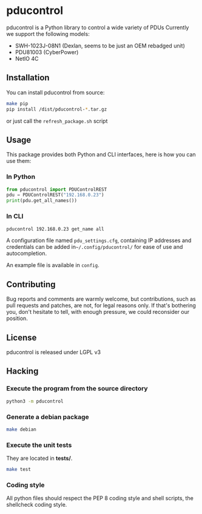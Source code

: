 # pducontrol

pducontrol is a Python library to control a wide variety of PDUs
Currently we support the following models:

* SWH-1023J-08N1 (Dexlan, seems to be just an OEM rebadged unit)
* PDU81003 (CyberPower)
* NetIO 4C

## Installation

 You can install pducontrol from source:

```sh
make pip
pip install /dist/pducontrol-*.tar.gz
```
or just call the ``refresh_package.sh`` script

## Usage

This package provides both Python and CLI interfaces, here is how you can 
use them:

### In Python

```python
from pducontrol import PDUControlREST
pdu = PDUControlREST("192.168.0.23")
print(pdu.get_all_names())
```

### In CLI

```sh
pducontrol 192.168.0.23 get_name all
```

A configuration file named `pdu_settings.cfg`, containing IP addresses and
credentials can be added in`~/.config/pducontrol/` for ease of use and 
autocompletion. 

An example file is available in `config`.


## Contributing

Bug reports and comments are warmly welcome,
but contributions, such as pull requests and patches,
are not, for legal reasons only.
If that's bothering you, don't hesitate to tell, with enough pressure, we could
reconsider our position.

## License

pducontrol is released under LGPL v3

## Hacking

### Execute the program from the source directory

```sh
python3 -m pducontrol
```

### Generate a debian package

```sh
make debian
```

### Execute the unit tests

They are located in **tests/**.

```sh
make test
```

### Coding style

All python files should respect the PEP 8 coding style and shell scripts, the
shellcheck coding style.
